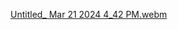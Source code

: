 [Untitled_ Mar 21 2024 4_42 PM.webm](https://github.com/LeandroGuizaCortes/-PruebaCalculadoraAppium/assets/155700969/9bf5c0ff-91d6-4b7d-9a7f-bf93d10e12d7)
